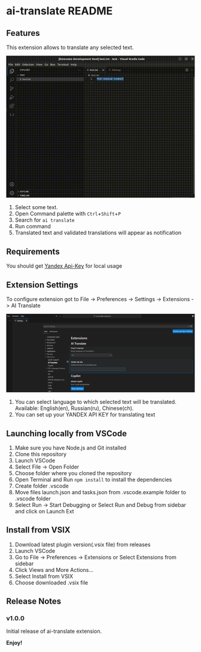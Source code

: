 # ai-translate README

## Features

This extension allows to translate any selected text.

![Run extension from command palette](images/ai-translate.gif)

1. Select some text.
2. Open Command palette with `Ctrl`+`Shift`+`P`
3. Search for `ai translate`
4. Run command
5. Translated text and validated translations will appear as notification

## Requirements

You should get [Yandex Api-Key](https://yandex.cloud/ru/docs/iam/operations/api-key/create) for local usage

## Extension Settings

To configure extension got to File -> Preferences -> Settings -> Extensions -> AI Translate

![Plugin settings](images/settings.png)

1. You can select language to which selected text will be translated. Available: English(en), Russian(ru), Chinese(ch).
2. You can set up your YANDEX API KEY for translating text

## Launching locally from VSCode

1. Make sure you have Node.js and Git installed
2. Clone this repository
3. Launch VSCode
4. Select File -> Open Folder
5. Choose folder where you cloned the repository
6. Open Terminal and Run `npm install` to install the dependencies
7. Create folder .vscode
8. Move files launch.json and tasks.json from .vscode.example folder to .vscode folder
9. Select Run -> Start Debugging or Select Run and Debug from sidebar and click on Launch Ext

## Install from VSIX

1. Download latest plugin version(.vsix file) from releases
2. Launch VSCode
3. Go to File -> Preferences -> Extensions or Select Extensions from sidebar
4. Click Views and More Actions...
5. Select Install from VSIX
6. Choose downloaded .vsix file

## Release Notes

### v1.0.0

Initial release of ai-translate extension.

**Enjoy!**
